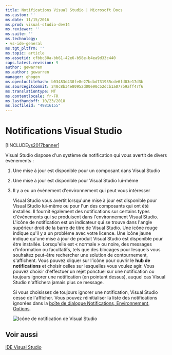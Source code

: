 ```yaml
---
title: Notifications Visual Studio | Microsoft Docs
ms.custom: ''
ms.date: 11/15/2016
ms.prod: visual-studio-dev14
ms.reviewer: ''
ms.suite: ''
ms.technology:
- vs-ide-general
ms.tgt_pltfrm: ''
ms.topic: article
ms.assetid: cfbbc30a-bb61-42e6-b58e-b4ea9d33c440
caps.latest.revision: 9
author: gewarren
ms.author: gewarren
manager: ghogen
ms.openlocfilehash: b03483d430fe8e27bdbd731935cde6fd03e17d3b
ms.sourcegitcommit: 240c8b34e80952d00e90c52dcb1a077b9aff47f6
ms.translationtype: MT
ms.contentlocale: fr-FR
ms.lasthandoff: 10/23/2018
ms.locfileid: "49816155"
---
```

# <a name="visual-studio-notifications"></a>Notifications Visual Studio
[!INCLUDE[vs2017banner](../includes/vs2017banner.md)]

Visual Studio dispose d'un système de notification qui vous avertit de divers événements :  
  
1. Une mise à jour est disponible pour un composant dans Visual Studio  
  
2. Une mise à jour est disponible pour Visual Studio lui-même  
  
3. Il y a eu un événement d'environnement qui peut vous intéresser  
  
   Visual Studio vous avertit lorsqu'une mise à jour est disponible pour Visual Studio lui-même ou pour l'un des composants qui ont été installés. Il fournit également des notifications sur certains types d'événements qui se produisent dans l'environnement Visual Studio. L'icône de notification est un indicateur qui se trouve dans l'angle supérieur droit de la barre de titre de Visual Studio. Une icône rouge indique qu'il y a un problème avec votre licence. Une icône jaune indique qu'une mise à jour de produit Visual Studio est disponible pour être installée. Lorsqu'elle est « normale » ou noire, des messages d'information ou facultatifs, tels que des blocages pour lesquels vous souhaitez peut-être rechercher une solution de contournement, s'affichent. Vous pouvez cliquer sur l’icône pour ouvrir le **hub de notifications** et choisir celles sur lesquelles vous voulez agir. Vous pouvez choisir d'effectuer un rejet ponctuel sur une notification ou toujours ignorer une notification (en pointant dessus), auquel cas Visual Studio n'affichera jamais plus ce message.  
  
   Si vous choisissez de toujours ignorer une notification, Visual Studio cesse de l'afficher. Vous pouvez réinitialiser la liste des notifications ignorées dans la [boîte de dialogue Notifications, Environnement, Options](../ide/reference/notifications-environment-options-dialog-box.md).  
  
   ![Icône de notification de Visual Studio](../ide/media/vs2015-notificationicon.png "vs2015_NotificationIcon")  
  
## <a name="see-also"></a>Voir aussi  
 [IDE Visual Studio](../ide/visual-studio-ide.md)



